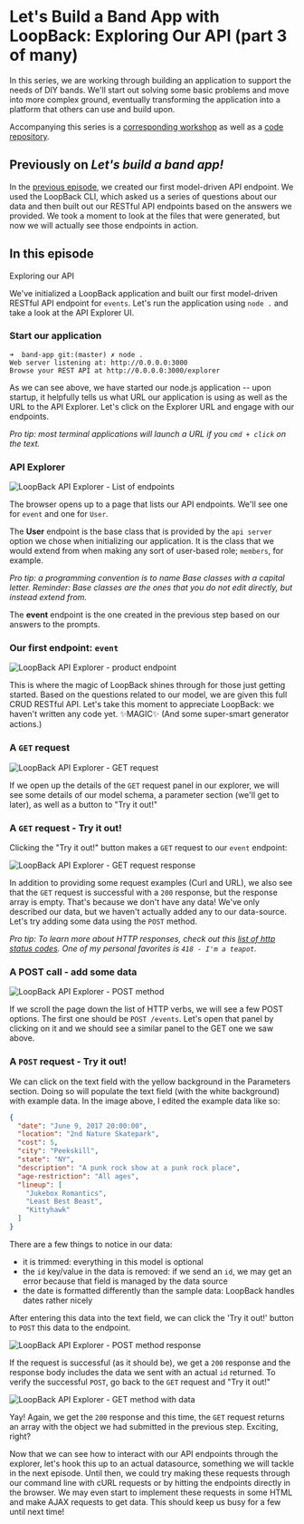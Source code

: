 # Let's Build a Band App with LoopBack: Exploring Our API (part 3 of many)

In this series, we are working through building an application to support the needs of DIY bands. We'll start out solving some basic problems and move into more complex ground, eventually transforming the application into a platform that others can use and build upon.

Accompanying this series is a [corresponding workshop](https://github.com/StrongLoop-Evangelists/workshop-band-app) as well as a [code repository](https://github.com/StrongLoop-Evangelists/band-app).

## Previously on _Let's build a band app!_

In the [previous episode](https://strongloop.com/strongblog/lets-build-a-band-app-loopback-pt2/), we created our first model-driven API endpoint. We used the LoopBack CLI, which asked us a series of questions about our data and then built out our RESTful API endpoints based on the answers we provided. We took a moment to look at the files that were generated, but now we will actually see those endpoints in action.


## In this episode

Exploring our API

We've initialized a LoopBack application and built our first model-driven RESTful API endpoint for `events`. Let's run the application using `node .` and take a look at the API Explorer UI.


### Start our application

```
➜  band-app git:(master) ✗ node .
Web server listening at: http://0.0.0.0:3000
Browse your REST API at http://0.0.0.0:3000/explorer
```

As we can see above, we have started our node.js application -- upon startup, it helpfully tells us what URL our application is using as well as the URL to the API Explorer. Let's click on the Explorer URL and engage with our endpoints.

_Pro tip: most terminal applications will launch a URL if you `cmd + click` on the text._

### API Explorer

![LoopBack API Explorer - List of endpoints](../workshop/assets/api-explorer-02.png)

The browser opens up to a page that lists our API endpoints. We'll see one for `event` and one for `User`.

The **User** endpoint is the base class that is provided by the `api server` option we chose when initializing our application. It is the class that we would extend from when making any sort of user-based role; `members`, for example.

_Pro tip: a programming convention is to name Base classes with a capital letter. Reminder: Base classes are the ones that you do not edit directly, but instead extend from._

The **event** endpoint is the one created in the previous step based on our answers to the prompts.

### Our first endpoint: `event`

![LoopBack API Explorer - product endpoint](../workshop/assets/api-explorer-03.png)

This is where the magic of LoopBack shines through for those just getting started. Based on the questions related to our model, we are given this full CRUD RESTful API. Let's take this moment to appreciate LoopBack: we haven't written any code yet. ✨MAGIC✨ (And some super-smart generator actions.)

### A `GET` request

![LoopBack API Explorer - GET request](../workshop/assets/api-explorer-04.png)

If we open up the details of the `GET` request panel in our explorer, we will see some details of our model schema, a parameter section (we'll get to later), as well as a button to "Try it out!"

### A `GET` request - Try it out!

Clicking the "Try it out!" button makes a `GET` request to our `event` endpoint:

![LoopBack API Explorer - GET request response](../workshop/assets/api-explorer-05.png)

In addition to providing some request examples (Curl and URL), we also see that the `GET` request is successful with a `200` response, but the response array is empty. That's because we don't have any data! We've only described our data, but we haven't actually added any to our data-source. Let's try adding some data using the `POST` method.

*Pro tip: To learn more about HTTP responses, check out this [list of http status codes](https://en.wikipedia.org/wiki/List_of_HTTP_status_codes). One of my personal favorites is `418 - I'm a teapot`.*

### A POST call - add some data

![LoopBack API Explorer - POST method](../workshop/assets/api-explorer-06.png)

If we scroll the page down the list of HTTP verbs, we will see a few POST options. The first one should be `POST /events`. Let's open that panel by clicking on it and we should see a similar panel to the GET one we saw above.

### A `POST` request - Try it out!

We can click on the text field with the yellow background in the Parameters section. Doing so will populate the text field (with the white background) with example data. In the image above, I edited the example data like so:

```json
{
  "date": "June 9, 2017 20:00:00",
  "location": "2nd Nature Skatepark",
  "cost": 5,
  "city": "Peekskill",
  "state": "NY",
  "description": "A punk rock show at a punk rock place",
  "age-restriction": "All ages",
  "lineup": [
    "Jukebox Romantics",
    "Least Best Beast",
    "Kittyhawk"
  ]
}

```

There are a few things to notice in our data:

- it is trimmed: everything in this model is optional
- the `id` key/value in the data is removed: if we send an `id`, we may get an error because that field is managed by the data source
- the date is formatted differently than the sample data: LoopBack handles dates rather nicely

After entering this data into the text field, we can click the 'Try it out!' button to `POST` this data to the endpoint.

![LoopBack API Explorer - POST method response](../workshop/assets/api-explorer-07.png)

If the request is successful (as it should be), we get a `200` response and the response body includes the data we sent with an actual `id` returned. To verify the successful `POST`, go back to the `GET` request and "Try it out!"

![LoopBack API Explorer - GET method with data](../workshop/assets/api-explorer-08.png)

Yay! Again, we get the `200` response and this time, the `GET` request returns an array with the object we had submitted in the previous step. Exciting, right?

Now that we can see how to interact with our API endpoints through the explorer, let's hook this up to an actual datasource, something we will tackle in the next episode. Until then, we could try making these requests through our command line with cURL requests or by hitting the endpoints directly in the browser. We may even start to implement these requests in some HTML and make AJAX requests to get data. This should keep us busy for a few until next time!



